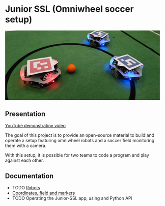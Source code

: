 # Junior SSL (Omniwheel soccer setup)

![Robots](/docs/imgs/cover.jpg)

## Presentation

[YouTube demonstration video](https://www.youtube.com/watch?v=4NFXbaom7YQ)

The goal of this project is to provide an open-source material to build and operate a setup featuring
omniwheel robots and a soccer field monitoring them with a camera.

With this setup, it is possible for two teams to code a program and play against each other.

## Documentation

* TODO [Robots](/docs/robots.md)
* [Coordinates, field and markers](/docs/coordinates-markers.md)
* TODO Operating the Junior-SSL app, using and Python API

